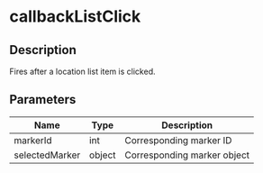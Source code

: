 # callbackListClick

## Description

Fires after a location list item is clicked.

## Parameters

| Name | Type | Description |
|---|---|---|
| markerId | int | Corresponding marker ID |
| selectedMarker | object | Corresponding marker object | 

